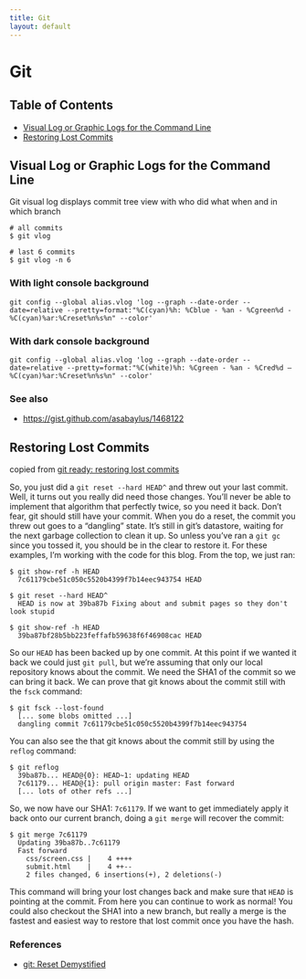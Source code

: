 ```yaml
---
title: Git
layout: default
---
```

# Git

## Table of Contents

* <a href="#visual-logs">Visual Log or Graphic Logs for the Command Line</a>
* <a href="#lost-commits">Restoring Lost Commits</a>

## Visual Log or Graphic Logs for the Command Line

Git visual log displays commit tree view with who did what when and in which branch

```
# all commits
$ git vlog

# last 6 commits
$ git vlog -n 6
```

### With light console background

```
git config --global alias.vlog 'log --graph --date-order --date=relative --pretty=format:"%C(cyan)%h: %Cblue - %an - %Cgreen%d - %C(cyan)%ar:%Creset%n%s%n" --color'
```

### With dark console background

```
git config --global alias.vlog 'log --graph --date-order --date=relative --pretty=format:"%C(white)%h: %Cgreen - %an - %Cred%d – %C(cyan)%ar:%Creset%n%s%n" --color'
```

### See also

* https://gist.github.com/asabaylus/1468122

<a name="lost-commits"></a>

## Restoring Lost Commits

copied from [git ready: restoring lost commits](http://gitready.com/advanced/2009/01/17/restoring-lost-commits.html)

So, you just did a `git reset --hard HEAD^` and threw out your last commit. Well, it turns out you really did need those changes. You’ll never be able to implement that algorithm that perfectly twice, so you need it back. Don’t fear, git should still have your commit. When you do a reset, the commit you threw out goes to a “dangling” state. It’s still in git’s datastore, waiting for the next garbage collection to clean it up. So unless you’ve ran a `git gc` since you tossed it, you should be in the clear to restore it.
For these examples, I’m working with the code for this blog. From the top, we just ran:

```
$ git show-ref -h HEAD
  7c61179cbe51c050c5520b4399f7b14eec943754 HEAD

$ git reset --hard HEAD^
  HEAD is now at 39ba87b Fixing about and submit pages so they don't look stupid

$ git show-ref -h HEAD
  39ba87bf28b5bb223feffafb59638f6f46908cac HEAD
```

So our `HEAD` has been backed up by one commit. At this point if we wanted it back we could just `git pull`, but we’re assuming that only our local repository knows about the commit. We need the SHA1 of the commit so we can bring it back. We can prove that git knows about the commit still with the `fsck` command:

```
$ git fsck --lost-found
  [... some blobs omitted ...]
  dangling commit 7c61179cbe51c050c5520b4399f7b14eec943754
```

You can also see the that git knows about the commit still by using the `reflog` command:

```
$ git reflog
  39ba87b... HEAD@{0}: HEAD~1: updating HEAD
  7c61179... HEAD@{1}: pull origin master: Fast forward
  [... lots of other refs ...]
```

So, we now have our SHA1: `7c61179`. If we want to get immediately apply it back onto our current branch, doing a `git merge` will recover the commit:

```
$ git merge 7c61179
  Updating 39ba87b..7c61179
  Fast forward
    css/screen.css |    4 ++++
    submit.html    |    4 ++--
    2 files changed, 6 insertions(+), 2 deletions(-)
```

This command will bring your lost changes back and make sure that `HEAD` is pointing at the commit. From here you can continue to work as normal! You could also checkout the SHA1 into a new branch, but really a merge is the fastest and easiest way to restore that lost commit once you have the hash.

### References

* [git: Reset Demystified](https://git-scm.com/blog/2011/07/11/reset.html)